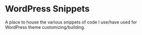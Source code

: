 # WordPress Snippets
A place to house the various snippets of code I use/have used for WordPress theme customizing/building.
